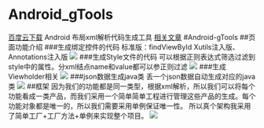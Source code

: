 
# Android_gTools
[百度云下载](https://pan.baidu.com/s/1hrebkSs)
Android 布局xml解析代码生成工具
[相关文章](http://keyboard3.leanote.com/post/Android%E8%BE%85%E5%8A%A9%E5%B7%A5%E5%85%B7-Android-gTools-2)
#Android-gTools
##页面功能介绍
###生成绑定控件的代码
标准版：findViewById
Xutils注入版、Annotations注入版
![](https://leanote.com/api/file/getImage?fileId=56eb8425ab6441777b0038d0)
###生成Style文件的代码
可以根据正则表达式筛选过滤到style中的属性。分xml结点name和value都可以参正则过滤
![](https://leanote.com/api/file/getImage?fileId=56eb8425ab6441777b0038cf)
###生成Viewholder相关
![](https://leanote.com/api/file/getImage?fileId=56eb8dfdab644175ec0036a1)
###json数据生成java类
丢一个json数据自动生成对应的java类
![](https://leanote.com/api/file/getImage?fileId=56eb8dfdab644175ec0036a2)
##框架
因为我们的功能都是同一类型，根据xml解析，所以我们可以将每个功能看成一类产品，而我们采用一个简单简单工程进行管理这些产品的生成。每个功能对象都是唯一的，所以我们需要采用单例保证唯一性。
所以真个架构我采用了简单工厂+工厂方法+单例来实现整个项目。
![](https://leanote.com/api/file/getImage?fileId=56eb73d2ab644175ec0035a9)


